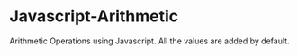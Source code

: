 # Javascript-Arithmetic
Arithmetic Operations using Javascript. All the values are added by default.
